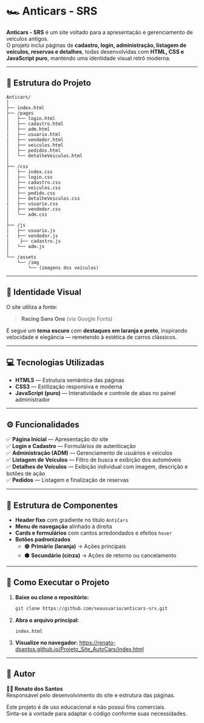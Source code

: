 # 🏎️ Anticars - SRS

**Anticars - SRS** é um site voltado para a apresentação e gerenciamento de veículos antigos.  
O projeto inclui páginas de **cadastro, login, administração, listagem de veículos, reservas e detalhes**, todas desenvolvidas com **HTML, CSS e JavaScript puro**, mantendo uma identidade visual retrô moderna.

---

## 📁 Estrutura do Projeto

```
Anticars/
│
├── index.html
├── /pages
│   ├── login.html
│   ├── cadastro.html
│   ├── adm.html
|   ├── usuario.html
|   ├── vendedor.html
│   ├── veiculos.html
│   ├── pedidos.html
│   └── detalheVeiculos.html
│
├── /css
│   ├── index.css
│   ├── login.css
│   ├── cadastro.css
│   ├── veiculos.css
│   ├── pedido.css
│   ├── detalheVeiculos.css
|   ├── usuario.css
|   ├── vendedor.css
│   └── adm.css
│
├── /js
|   ├── usuario.js
|   ├── vendedor.js
|    ├── cadastro.js
│   └── adm.js
│
└── /assets
    └── /img
        └── (imagens dos veículos)
```

---

## 🎨 Identidade Visual

O site utiliza a fonte:
> **Racing Sans One** (via Google Fonts)

E segue um **tema escuro** com **destaques em laranja e preto**, inspirando velocidade e elegância — remetendo à estética de carros clássicos.

---

## 💻 Tecnologias Utilizadas

- **HTML5** — Estrutura semântica das páginas  
- **CSS3** — Estilização responsiva e moderna  
- **JavaScript (puro)** — Interatividade e controle de abas no painel administrador  

---

## ⚙️ Funcionalidades

✅ **Página Inicial** — Apresentação do site  
✅ **Login e Cadastro** — Formulários de autenticação  
✅ **Administração (ADM)** — Gerenciamento de usuários e veículos  
✅ **Listagem de Veículos** — Filtro de busca e exibição dos automóveis  
✅ **Detalhes de Veículos** — Exibição individual com imagem, descrição e botões de ação  
✅ **Pedidos** — Listagem e finalização de reservas  

---

## 🧩 Estrutura de Componentes

- **Header fixo** com gradiente no título `AntiCars`
- **Menu de navegação** alinhado à direita
- **Cards e formulários** com cantos arredondados e efeitos `hover`
- **Botões padronizados**
  - 🟠 **Primário (laranja)** → Ações principais  
  - ⚫ **Secundário (cinza)** → Ações de retorno ou cancelamento  

---

## 🚀 Como Executar o Projeto

1. **Baixe ou clone o repositório:**
   ```bash
   git clone https://github.com/seuusuario/anticars-srs.git
   ```

2. **Abra o arquivo principal:**
   ```
   index.html
   ```

3. **Visualize no navegador:**
   https://renato-dsantos.github.io/Projeto_Site_AutoCars/index.html 

---

## 🧠 Autor

**👨‍💻 Renato dos Santos**  
Responsável pelo desenvolvimento do site e estrutura das páginas.  
 



Este projeto é de uso educacional e não possui fins comerciais.  
Sinta-se à vontade para adaptar o código conforme suas necessidades.
